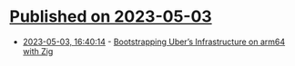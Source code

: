 # [Published on 2023-05-03](index.md)

* [2023-05-03, 16:40:14](https://lobste.rs/s/f3kd0s/bootstrapping_uber_s_infrastructure_on) - [Bootstrapping Uber’s Infrastructure on arm64 with Zig](https://www.uber.com/en-US/blog/bootstrapping-ubers-infrastructure-on-arm64-with-zig/)
